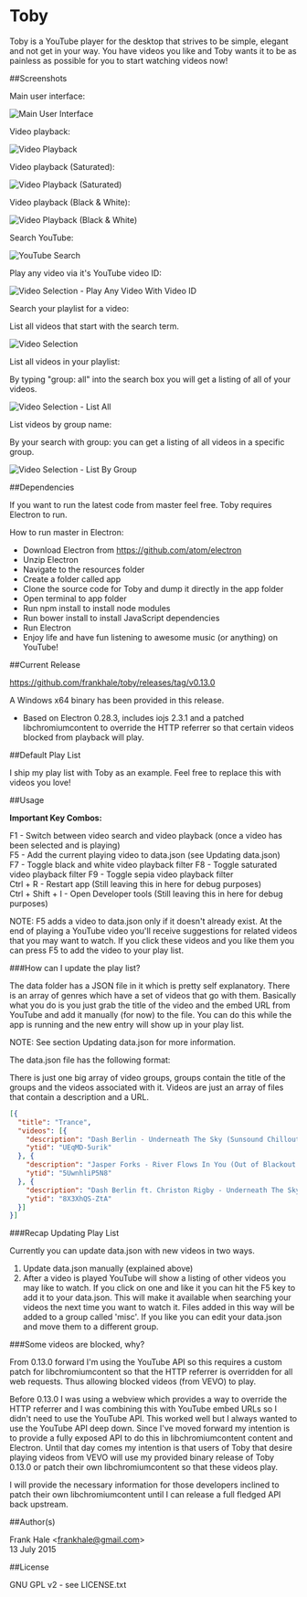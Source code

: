 Toby
====

Toby is a YouTube player for the desktop that strives to be simple, elegant and
not get in your way. You have videos you like and Toby wants it to be as
painless as possible for you to start watching videos now!

##Screenshots

Main user interface:

<img src="screenshots/toby-main-ui.png" alt="Main User Interface"/>

Video playback:

<img src="screenshots/toby-video-playback.png" alt="Video Playback" />

Video playback (Saturated):

<img src="screenshots/toby-video-playback-saturated.png" alt="Video Playback (Saturated)"/>

Video playback (Black & White):

<img src="screenshots/toby-video-playback-black-and-white.png" alt="Video Playback (Black & White)"/>

Search YouTube:

<img src="screenshots/toby-youtube-search.png" alt="YouTube Search"/>

Play any video via it's YouTube video ID:

<img src="screenshots/toby-play-video-with-id.png" alt="Video Selection - Play Any Video With Video ID"/>

Search your playlist for a video:

List all videos that start with the search term.

<img src="screenshots/toby-video-search.png" alt="Video Selection"/>

List all videos in your playlist:

By typing "group: all" into the search box you will get a listing of all of your
videos.

<img src="screenshots/toby-video-search-all.png" alt="Video Selection - List All"/>

List videos by group name:

By your search with group: you can get a listing of all videos in a specific
group.

<img src="screenshots/toby-video-search-by-group.png" alt="Video Selection - List By Group"/>

##Dependencies

If you want to run the latest code from master feel free. Toby requires
Electron to run.

How to run master in Electron:

- Download Electron from https://github.com/atom/electron
- Unzip Electron
- Navigate to the resources folder
- Create a folder called app
- Clone the source code for Toby and dump it directly in the app folder
- Open terminal to app folder
- Run npm install to install node modules
- Run bower install to install JavaScript dependencies
- Run Electron
- Enjoy life and have fun listening to awesome music (or anything) on YouTube!

##Current Release

https://github.com/frankhale/toby/releases/tag/v0.13.0

A Windows x64 binary has been provided in this release.

- Based on Electron 0.28.3, includes iojs 2.3.1 and a patched libchromiumcontent
to override the HTTP referrer so that certain videos blocked from playback will
play.

##Default Play List

I ship my play list with Toby as an example. Feel free to replace this with
videos you love!

##Usage

**Important Key Combos:**

F1 - Switch between video search and video playback (once a video has been selected and is playing)  
F5 - Add the current playing video to data.json (see Updating data.json)  
F7 - Toggle black and white video playback filter
F8 - Toggle saturated video playback filter
F9 - Toggle sepia video playback filter  
Ctrl + R - Restart app (Still leaving this in here for debug purposes)  
Ctrl + Shift + I - Open Developer tools (Still leaving this in here for debug purposes)

NOTE: F5 adds a video to data.json only if it doesn't already exist. At the end
of playing a YouTube video you'll receive suggestions for related videos that you
may want to watch. If you click these videos and you like them you can press F5
to add the video to your play list.

###How can I update the play list?

The data folder has a JSON file in it which is pretty self explanatory. There
is an array of genres which have a set of videos that go with them. Basically
what you do is you just grab the title of the video and the embed URL from
YouTube and add it manually (for now) to the file. You can do this while the
app is running and the new entry will show up in your play list.

NOTE: See section Updating data.json for more information.

The data.json file has the following format:

There is just one big array of video groups, groups contain the title of the
groups and the videos associated with it. Videos are just an array of files
that contain a description and a URL.

```json
[{  
  "title": "Trance",
  "videos": [{
    "description": "Dash Berlin - Underneath The Sky (Sunsound Chillout Remix)",
    "ytid": "UEqMD-5urik"
  }, {
    "description": "Jasper Forks - River Flows In You (Out of Blackout Vocal Edit) [HD]",
    "ytid": "5UwnhliP5N8"
  }, {
    "description": "Dash Berlin ft. Christon Rigby - Underneath The Sky (ASOT 667 Official Preview) #WeAre",
    "ytid": "8X3XhQS-ZtA"
  }]
}]
```

###Recap Updating Play List

Currently you can update data.json with new videos in two ways.

1. Update data.json manually (explained above)
2. After a video is played YouTube will show a listing of other videos you may
   like to watch. If you click on one and like it you can hit the F5 key to add
   it to your data.json. This will make it available when searching your videos
   the next time you want to watch it. Files added in this way will be added to
   a group called 'misc'. If you like you can edit your data.json and move them
   to a different group.

###Some videos are blocked, why?

From 0.13.0 forward I'm using the YouTube API so this requires a custom patch for
libchromiumcontent so that the HTTP referrer is overridden for all web requests.
Thus allowing blocked videos (from VEVO) to play.

Before 0.13.0 I was using a webview which provides a way to override the HTTP
referrer and I was combining this with YouTube embed URLs so I didn't need to use
the YouTube API. This worked well but I always wanted to use the YouTube API deep
down. Since I've moved forward my intention is to provide a fully exposed API to
do this in libchromiumcontent content and Electron. Until that day comes my intention
is that users of Toby that desire playing videos from VEVO will use my provided
binary release of Toby 0.13.0 or patch their own libchromiumcontent so that these
videos play.

I will provide the necessary information for those developers inclined to patch
their own libchromiumcontent until I can release a full fledged API back upstream.

##Author(s)

Frank Hale &lt;frankhale@gmail.com&gt;  
13 July 2015

##License

GNU GPL v2 - see LICENSE.txt
